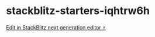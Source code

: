# stackblitz-starters-iqhtrw6h

[Edit in StackBlitz next generation editor ⚡️](https://stackblitz.com/~/github.com/firemoney81-naldon/stackblitz-starters-iqhtrw6h)